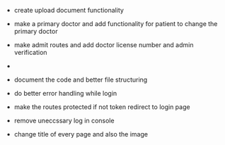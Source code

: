 - create upload document functionality

- make a primary doctor and add functionality for patient to change the primary doctor

- make admit routes and add doctor license number and admin verification
- 
- document the code and better file structuring

- do better error handling while login

- make the routes protected if not token redirect to login page 

- remove uneccssary log in console     

- change title of every page and also the image

